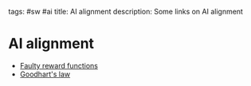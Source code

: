 tags: #sw #ai
title: AI alignment
description: Some links on AI alignment

AI alignment
===========

-   [Faulty reward functions]
-   [Goodhart's law]

  [Faulty reward functions]: https://openai.com/blog/faulty-reward-functions/
  [Goodhart's law]: https://www.lesswrong.com/tag/goodhart-s-law
